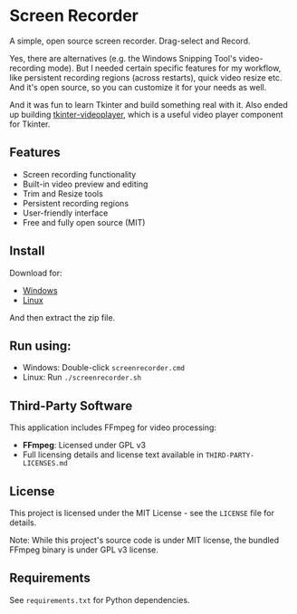 # Screen Recorder
A simple, open source screen recorder. Drag-select and Record.

Yes, there are alternatives (e.g. the Windows Snipping Tool's video-recording mode). But I needed certain specific features for my workflow, like persistent recording regions (across restarts), quick video resize etc. And it's open source, so you can customize it for your needs as well.

And it was fun to learn Tkinter and build something real with it. Also ended up building [tkinter-videoplayer](https://github.com/cmdr2/tkinter-videoplayer), which is a useful video player component for Tkinter.

## Features
- Screen recording functionality
- Built-in video preview and editing
- Trim and Resize tools
- Persistent recording regions
- User-friendly interface
- Free and fully open source (MIT)

## Install
Download for:
* [Windows](https://github.com/cmdr2/screenrecorder/releases/latest/download/screenrecorder-win-x86_64.zip)
* [Linux](https://github.com/cmdr2/screenrecorder/releases/latest/download/screenrecorder-linux-x86_64.zip)

And then extract the zip file.

## Run using:
* Windows: Double-click `screenrecorder.cmd`
* Linux: Run `./screenrecorder.sh`

## Third-Party Software

This application includes FFmpeg for video processing:
- **FFmpeg**: Licensed under GPL v3 
- Full licensing details and license text available in `THIRD-PARTY-LICENSES.md`

## License

This project is licensed under the MIT License - see the `LICENSE` file for details.

Note: While this project's source code is under MIT license, the bundled FFmpeg binary is under GPL v3 license.

## Requirements

See `requirements.txt` for Python dependencies.
